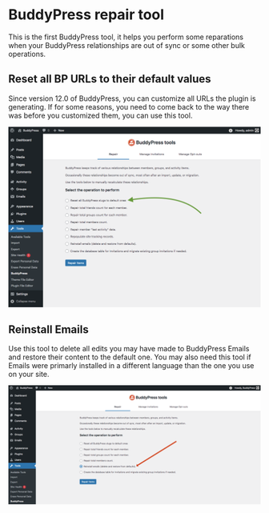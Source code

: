# BuddyPress repair tool

This is the first BuddyPress tool, it helps you perform some reparations when your BuddyPress relationships are out of sync or some other bulk operations.

## Reset all BP URLs to their default values

Since version 12.0 of BuddyPress, you can customize all URLs the plugin is generating. If for some reasons, you need to come back to the way there was before you customized them, you can use this tool.

![Reset BP URLs](../../assets/bp-tools-reset-slugs.png)

## Reinstall Emails

Use this tool to delete all edits you may have made to BuddyPress Emails and restore their content to the default one. You may also need this tool if Emails were primarly installed in a different language than the one you use on your site.

![Reset BP URLs](../../assets/administration-tools-reinstall-emails.png)
